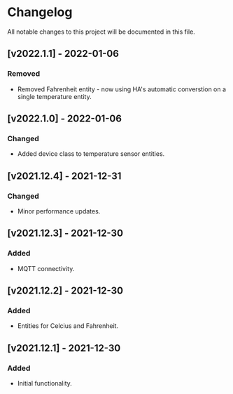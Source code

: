 # Changelog
All notable changes to this project will be documented in this file.

## [v2022.1.1] - 2022-01-06

### Removed
- Removed Fahrenheit entity - now using HA's automatic converstion on a single temperature entity.

## [v2022.1.0] - 2022-01-06

### Changed
- Added device class to temperature sensor entities.

## [v2021.12.4] - 2021-12-31

### Changed
- Minor performance updates.

## [v2021.12.3] - 2021-12-30

### Added
- MQTT connectivity.

## [v2021.12.2] - 2021-12-30

### Added
- Entities for Celcius and Fahrenheit.

## [v2021.12.1] - 2021-12-30

### Added
- Initial functionality.